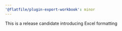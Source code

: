 ```yaml
---
'@flatfile/plugin-export-workbook': minor
---
```


This is a release candidate introducing Excel formatting
